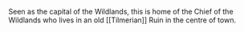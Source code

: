 Seen as the capital of the Wildlands, this is home of the Chief of the Wildlands who lives in an old [[Tilmerian]] Ruin in the centre of town. 